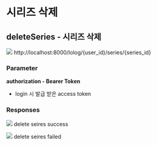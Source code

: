 # 시리즈 삭제

## deleteSeries - 시리즈 삭제

<img src="https://img.shields.io/badge/DELETE-red?style=plastic&logo=appveyor&logo=DELETE"/> http://localhost:8000/lolog/{user_id}/series/{series_id}

### Parameter

**authorization - Bearer Token**

- login 시 발급 받은 access token

### Responses

<img src="https://img.shields.io/badge/200-519800?style=plastic&logo=appveyor&logo=200"/> delete seires success

<img src="https://img.shields.io/badge/403-DB3A00?style=plastic&logo=appveyor&logo=403"/> delete seires failed
